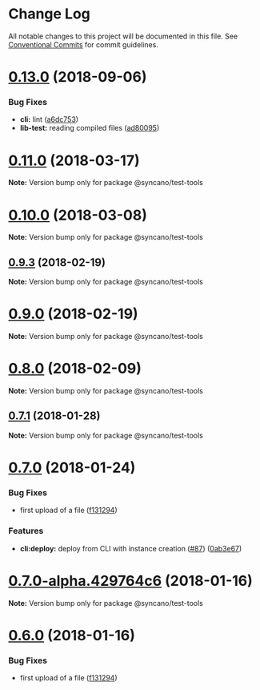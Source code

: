 # Change Log

All notable changes to this project will be documented in this file.
See [Conventional Commits](https://conventionalcommits.org) for commit guidelines.

<a name="0.13.0"></a>
# [0.13.0](https://github.com/syncano/syncano-node/tree/master/packages/test-tools/compare/v0.12.1...v0.13.0) (2018-09-06)


### Bug Fixes

* **cli:** lint ([a6dc753](https://github.com/syncano/syncano-node/tree/master/packages/test-tools/commit/a6dc753))
* **lib-test:** reading compiled files ([ad80095](https://github.com/syncano/syncano-node/tree/master/packages/test-tools/commit/ad80095))




<a name="0.11.0"></a>
# [0.11.0](https://github.com/Syncano/syncano-node/compare/v0.9.3...v0.11.0) (2018-03-17)




**Note:** Version bump only for package @syncano/test-tools

<a name="0.10.0"></a>
# [0.10.0](https://github.com/Syncano/syncano-node/compare/v0.9.3...v0.10.0) (2018-03-08)




**Note:** Version bump only for package @syncano/test-tools

<a name="0.9.3"></a>
## [0.9.3](https://github.com/Syncano/syncano-node/compare/v0.9.1...v0.9.3) (2018-02-19)




**Note:** Version bump only for package @syncano/test-tools

<a name="0.9.0"></a>
# [0.9.0](https://github.com/Syncano/syncano-node/compare/v0.8.0...v0.9.0) (2018-02-19)




**Note:** Version bump only for package @syncano/test-tools

<a name="0.8.0"></a>
# [0.8.0](https://github.com/Syncano/syncano-node/compare/v0.7.1...v0.8.0) (2018-02-09)




**Note:** Version bump only for package @syncano/test-tools

<a name="0.7.1"></a>
## [0.7.1](https://github.com/Syncano/syncano-node/compare/v0.7.0...v0.7.1) (2018-01-28)




**Note:** Version bump only for package @syncano/test-tools

<a name="0.7.0"></a>
# [0.7.0](https://github.com/Syncano/syncano-node/compare/v0.4.2...v0.7.0) (2018-01-24)


### Bug Fixes

* first upload of a file ([f131294](https://github.com/Syncano/syncano-node/commit/f131294))


### Features

* **cli:deploy:** deploy from CLI with instance creation ([#87](https://github.com/Syncano/syncano-node/issues/87)) ([0ab3e67](https://github.com/Syncano/syncano-node/commit/0ab3e67))




<a name="0.7.0-alpha.429764c6"></a>
# [0.7.0-alpha.429764c6](https://github.com/Syncano/syncano-node/compare/v0.6.0...v0.7.0-alpha.429764c6) (2018-01-16)




**Note:** Version bump only for package @syncano/test-tools

<a name="0.6.0"></a>
# [0.6.0](https://github.com/Syncano/syncano-node/compare/v0.4.2...v0.6.0) (2018-01-16)


### Bug Fixes

* first upload of a file ([f131294](https://github.com/Syncano/syncano-node/commit/f131294))
